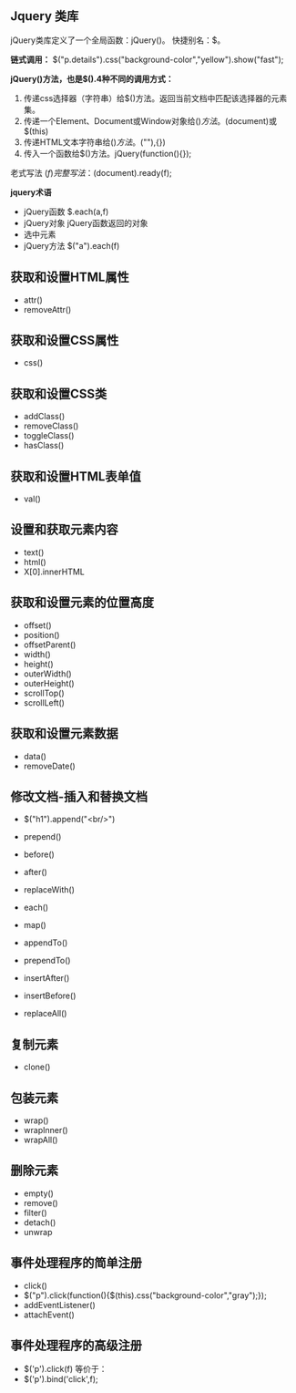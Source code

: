 ## Jquery 类库
jQuery类库定义了一个全局函数：jQuery()。 快捷别名：$。

**链式调用：**
$("p.details").css("background-color","yellow").show("fast");

**jQuery()方法，也是$().4种不同的调用方式：**

1. 传递css选择器（字符串）给$()方法。返回当前文档中匹配该选择器的元素集。
1. 传递一个Element、Document或Window对象给$()方法。$(document)或$(this)
1. 传递HTML文本字符串给$()方法。$("<img>"),{})
1. 传入一个函数给$()方法。jQuery(function(){});

老式写法 $(f)  完整写法：$(document).ready(f);

**jquery术语**

- jQuery函数	$.each(a,f)
- jQuery对象	jQuery函数返回的对象
- 选中元素
- jQuery方法	$("a").each(f)

**获取和设置HTML属性**
-
- attr()
- removeAttr()

**获取和设置CSS属性**
- 
- css()

**获取和设置CSS类**
- 
- addClass()
- removeClass()
- toggleClass()
- hasClass()

**获取和设置HTML表单值**
- 
- val()

**设置和获取元素内容**
- 
- text()
- html()
- X[0].innerHTML

**获取和设置元素的位置高度**
- 
- offset()
- position()
- offsetParent()
- width()
- height()
- outerWidth()
- outerHeight()
- scrollTop()
- scrollLeft()

**获取和设置元素数据**
- 
- data()
- removeDate()

**修改文档-插入和替换文档**
- 
- $("h1").append("<br/\>")
- prepend()
- before()
- after()
- replaceWith()
- each()
- map()

- appendTo()
- prependTo()
- insertAfter()
- insertBefore()
- replaceAll()


**复制元素**
- 
- clone()

**包装元素**
- 
- wrap()
- wrapInner()
- wrapAll()

**删除元素**
- 
- empty()
- remove()
- filter()
- detach()
- unwrap

**事件处理程序的简单注册**
- 
- click()
- $("p").click(function(){$(this).css("background-color","gray");});
- addEventListener()
- attachEvent()

**事件处理程序的高级注册**
- 
- $('p').click(f) 等价于：
- $('p').bind('click',f);
